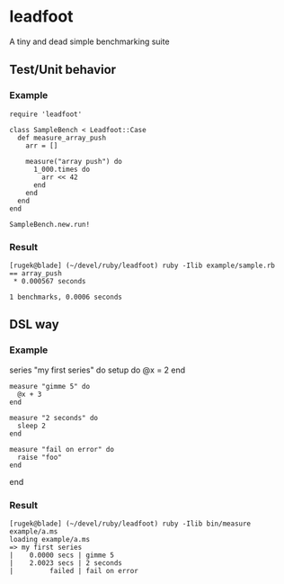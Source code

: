 # leadfoot

A tiny and dead simple benchmarking suite

## Test/Unit behavior

### Example

    require 'leadfoot'

    class SampleBench < Leadfoot::Case
      def measure_array_push
        arr = []

        measure("array push") do
          1_000.times do
            arr << 42
          end
        end
      end
    end

    SampleBench.new.run!

### Result

    [rugek@blade] (~/devel/ruby/leadfoot) ruby -Ilib example/sample.rb
    == array_push
     * 0.000567 seconds

    1 benchmarks, 0.0006 seconds

## DSL way

### Example

  series "my first series" do
    setup do
      @x = 2
    end

    measure "gimme 5" do
      @x + 3
    end

    measure "2 seconds" do
      sleep 2
    end

    measure "fail on error" do
      raise "foo"
    end
  end

### Result

    [rugek@blade] (~/devel/ruby/leadfoot) ruby -Ilib bin/measure example/a.ms
    loading example/a.ms
    => my first series
    |    0.0000 secs | gimme 5
    |    2.0023 secs | 2 seconds
    |         failed | fail on error


